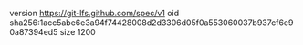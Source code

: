 version https://git-lfs.github.com/spec/v1
oid sha256:1acc5abe6e3a94f74428008d2d3306d05f0a553060037b937cf6e90a87394ed5
size 1200
